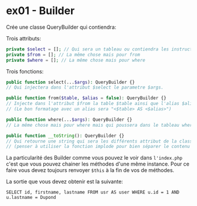 # ex01 - Builder

Crée une classe QueryBuilder qui contiendra:

Trois attributs:

```php
private $select = []; // Qui sera un tableau ou contiendra les instructions d'un select
private $from = []; // La même chose mais pour from
private $where = []; // La même chose mais pour where
```

Trois fonctions:

```php
public function select(...$args): QueryBuilder {}
// Qui injectera dans l'attribut $select le parametre $args.

public function from($table, $alias = false): QueryBuilder {}
// Injecte dans l'attribut $from la table $table ainsi que l'alias $alias uniquement si il est présent.
// (Le bon formatage avec un alias sera "<$table> AS <$alias>")

public function where(...$args): QueryBuilder {}
// La même chose mais pour where mais qui poussera dans le tableau where le parametre $arg.

public function __toString(): QueryBuilder {}
// Qui retourne une string qui sera les différents attribut de la classe, bien formatter comme le veux sujet.
// (penser à utiliser la fonction implode pour bien séparer le contenu des tableaux, des virgules pour le $select et le $from et des "AND" pour le $where).
```

La particularité des Builder comme vous pouvez le voir dans `l'index.php` c'est que vous pouvez chainer les méthodes d'une même instance.
Pour ce faire vous devez toujours renvoyer `$this` à la fin de vos de méthodes.


La sortie que vous devez obtenir est la suivante: 

```
SELECT id, firstname, lastname FROM usr AS user WHERE u.id = 1 AND u.lastname = Dupond
```